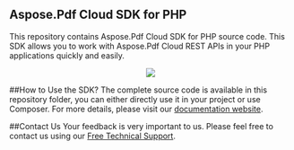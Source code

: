 ## Aspose.Pdf Cloud SDK for PHP
This repository contains Aspose.Pdf Cloud SDK for PHP source code. This SDK allows you to work with Aspose.Pdf Cloud REST APIs in your PHP applications quickly and easily.

<p align="center">
  <a title="Download complete Aspose.Pdf for Cloud source code" href="https://github.com/asposepdf/Aspose_Pdf_Cloud/archive/master.zip">
	<img src="https://raw.github.com/AsposeExamples/java-examples-dashboard/master/images/downloadZip-Button-Large.png" />
  </a>
</p>

##How to Use the SDK?
The complete source code is available in this repository folder, you can either directly use it in your project or use Composer. For more details, please visit our [documentation website](https://docs.aspose.com/display/pdfcloud/Available+SDKs).

##Contact Us
Your feedback is very important to us. Please feel free to contact us using our [Free Technical Support](https://forum.aspose.com/).
